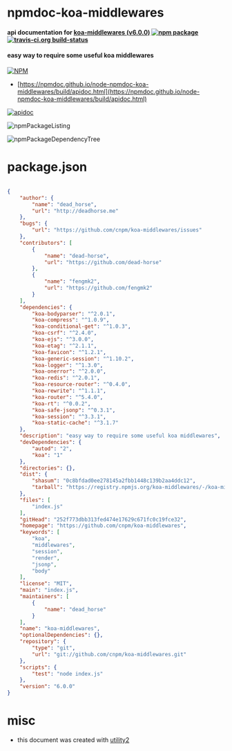 # npmdoc-koa-middlewares

#### api documentation for  [koa-middlewares (v6.0.0)](https://github.com/cnpm/koa-middlewares)  [![npm package](https://img.shields.io/npm/v/npmdoc-koa-middlewares.svg?style=flat-square)](https://www.npmjs.org/package/npmdoc-koa-middlewares) [![travis-ci.org build-status](https://api.travis-ci.org/npmdoc/node-npmdoc-koa-middlewares.svg)](https://travis-ci.org/npmdoc/node-npmdoc-koa-middlewares)

#### easy way to require some useful koa middlewares

[![NPM](https://nodei.co/npm/koa-middlewares.png?downloads=true&downloadRank=true&stars=true)](https://www.npmjs.com/package/koa-middlewares)

- [https://npmdoc.github.io/node-npmdoc-koa-middlewares/build/apidoc.html](https://npmdoc.github.io/node-npmdoc-koa-middlewares/build/apidoc.html)

[![apidoc](https://npmdoc.github.io/node-npmdoc-koa-middlewares/build/screenCapture.buildCi.browser.%252Ftmp%252Fbuild%252Fapidoc.html.png)](https://npmdoc.github.io/node-npmdoc-koa-middlewares/build/apidoc.html)

![npmPackageListing](https://npmdoc.github.io/node-npmdoc-koa-middlewares/build/screenCapture.npmPackageListing.svg)

![npmPackageDependencyTree](https://npmdoc.github.io/node-npmdoc-koa-middlewares/build/screenCapture.npmPackageDependencyTree.svg)



# package.json

```json

{
    "author": {
        "name": "dead_horse",
        "url": "http://deadhorse.me"
    },
    "bugs": {
        "url": "https://github.com/cnpm/koa-middlewares/issues"
    },
    "contributors": [
        {
            "name": "dead-horse",
            "url": "https://github.com/dead-horse"
        },
        {
            "name": "fengmk2",
            "url": "https://github.com/fengmk2"
        }
    ],
    "dependencies": {
        "koa-bodyparser": "^2.0.1",
        "koa-compress": "^1.0.9",
        "koa-conditional-get": "^1.0.3",
        "koa-csrf": "^2.4.0",
        "koa-ejs": "^3.0.0",
        "koa-etag": "^2.1.1",
        "koa-favicon": "^1.2.1",
        "koa-generic-session": "^1.10.2",
        "koa-logger": "^1.3.0",
        "koa-onerror": "^2.0.0",
        "koa-redis": "^2.0.1",
        "koa-resource-router": "^0.4.0",
        "koa-rewrite": "^1.1.1",
        "koa-router": "^5.4.0",
        "koa-rt": "^0.0.2",
        "koa-safe-jsonp": "^0.3.1",
        "koa-session": "^3.3.1",
        "koa-static-cache": "^3.1.7"
    },
    "description": "easy way to require some useful koa middlewares",
    "devDependencies": {
        "autod": "2",
        "koa": "1"
    },
    "directories": {},
    "dist": {
        "shasum": "0c8bfdad0ee278145a2fbb1448c139b2aa4ddc12",
        "tarball": "https://registry.npmjs.org/koa-middlewares/-/koa-middlewares-6.0.0.tgz"
    },
    "files": [
        "index.js"
    ],
    "gitHead": "252f773dbb313fed474e17629c671fc0c19fce32",
    "homepage": "https://github.com/cnpm/koa-middlewares",
    "keywords": [
        "koa",
        "middlewares",
        "session",
        "render",
        "jsonp",
        "body"
    ],
    "license": "MIT",
    "main": "index.js",
    "maintainers": [
        {
            "name": "dead_horse"
        }
    ],
    "name": "koa-middlewares",
    "optionalDependencies": {},
    "repository": {
        "type": "git",
        "url": "git://github.com/cnpm/koa-middlewares.git"
    },
    "scripts": {
        "test": "node index.js"
    },
    "version": "6.0.0"
}
```



# misc
- this document was created with [utility2](https://github.com/kaizhu256/node-utility2)
